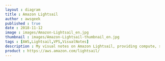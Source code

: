 ```yaml
---
layout : diagram
title : Amazon Lightsail
author : awsgeek
published : true
date : 2018-11-12
image : images/Amazon-Lightsail_en.jpg
thumbnail : images/Amazon-Lightsail-thumbnail_en.jpg
tags : [AWS,Lightsail,VPS,VisualNotes]
description : My visual notes on Amazon Lightsail, providing compute, storage, and network resources to jumpstart your project on AWS
product : https://aws.amazon.com/lightsail/
---
```


